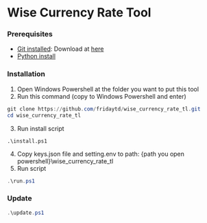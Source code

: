 # Wise Currency Rate Tool
 
### Prerequisites
- [Git installed](https://git-scm.com/book/en/v2/Getting-Started-Installing-Git): Download at [here](https://git-scm.com/downloads/win)
- [Python install](https://www.python.org/downloads/windows/)

### Installation
1. Open Windows Powershell at the folder you want to put this tool
2. Run this command (copy to Windows Powershell and enter)
```Powershell
git clone https://github.com/fridaytd/wise_currency_rate_tl.git
cd wise_currency_rate_tl
```
3. Run install script
```Powersheel
.\install.ps1
```
4. Copy keys.json file and setting.env to path: {path you open powershell}\wise_currency_rate_tl
4. Run script
```PowerShell
.\run.ps1
```

### Update
```Powershell
.\update.ps1
```
